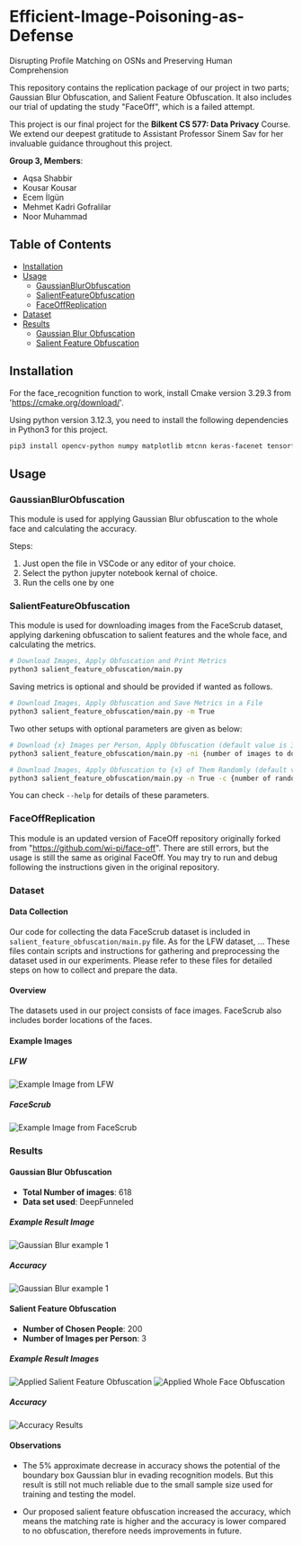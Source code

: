 # Efficient-Image-Poisoning-as-Defense

Disrupting Profile Matching on OSNs and Preserving Human Comprehension

This repository contains the replication package of our project in two parts; Gaussian Blur Obfuscation, and Salient Feature Obfuscation. It also includes our trial of updating the study "FaceOff", which is a failed attempt.

This project is our final project for the **Bilkent CS 577: Data Privacy** Course. We extend our deepest gratitude to Assistant Professor Sinem Sav for her invaluable guidance throughout this project.

**Group 3, Members**:
- Aqsa Shabbir
- Kousar Kousar
- Ecem İlgün
- Mehmet Kadri Gofralilar
- Noor Muhammad

## Table of Contents

- [Installation](#installation)
- [Usage](#usage)
  - [GaussianBlurObfuscation](#gaussianblurobfuscation)
  - [SalientFeatureObfuscation](#salientfeatureobfuscation)
  - [FaceOffReplication](#faceoffreplication)
- [Dataset](#dataset)
- [Results](#results)
  - [Gaussian Blur Obfuscation](#gaussian-blur-obfuscation)
  - [Salient Feature Obfuscation](#salient-feature-obfuscation)

## Installation

For the face_recognition function to work, install Cmake version 3.29.3 from 'https://cmake.org/download/'.

Using python version 3.12.3, you need to install the following dependencies in Python3 for this project.

```bash
pip3 install opencv-python numpy matplotlib mtcnn keras-facenet tensorflow scipy scikit-learn face_recognition
```

## Usage

### GaussianBlurObfuscation

This module is used for applying Gaussian Blur obfuscation to the whole face and calculating the accuracy.

Steps:

1. Just open the file in VSCode or any editor of your choice.
2. Select the python jupyter notebook kernal of choice.
3. Run the cells one by one
<!--

````bash
# Apply
python3 gaussian_blur_bbox_obfuscation/
``` -->

### SalientFeatureObfuscation
This module is used for downloading images from the FaceScrub dataset, applying darkening obfuscation to salient features and the whole face, and calculating the metrics.

```bash
# Download Images, Apply Obfuscation and Print Metrics
python3 salient_feature_obfuscation/main.py
````

Saving metrics is optional and should be provided if wanted as follows.

```bash
# Download Images, Apply Obfuscation and Save Metrics in a File
python3 salient_feature_obfuscation/main.py -m True
```

Two other setups with optional parameters are given as below:

```bash
# Download {x} Images per Person, Apply Obfuscation (default value is 3)
python3 salient_feature_obfuscation/main.py -ni {number of images to download per person}

# Download Images, Apply Obfuscation to {x} of Them Randomly (default value is 200)
python3 salient_feature_obfuscation/main.py -n True -c {number of random people to apply obfuscation}
```

You can check `--help` for details of these parameters.

### FaceOffReplication

This module is an updated version of FaceOff repository originally forked from "https://github.com/wi-pi/face-off". There are still errors, but the usage is still the same as original FaceOff. You may try to run and debug following the instructions given in the original repository.

### Dataset

#### Data Collection

Our code for collecting the data FaceScrub dataset is included in `salient_feature_obfuscation/main.py` file. As for the LFW dataset, ... These files contain scripts and instructions for gathering and preprocessing the dataset used in our experiments. Please refer to these files for detailed steps on how to collect and prepare the data.

#### Overview

The datasets used in our project consists of face images. FaceScrub also includes border locations of the faces.

#### Example Images

##### LFW

![Example Image from LFW](/figs/Alfredo_di_Stefano_0001.jpg)

##### FaceScrub

![Example Image from FaceScrub](/figs/Original_Image_FaceScrub.jpg)

### Results

#### Gaussian Blur Obfuscation

- **Total Number of images**: 618
- **Data set used**: DeepFunneled

##### Example Result Image

![Gaussian Blur example 1](/figs/gaussian_blur_2.jpg)

##### Accuracy

![Gaussian Blur example 1](/figs/gaussian_blur_result.png)

#### Salient Feature Obfuscation

- **Number of Chosen People**: 200
- **Number of Images per Person**: 3

##### Example Result Images

![Applied Salient Feature Obfuscation](/figs/Salient_Image_FaceScrub_1.jpg)
![Applied Whole Face Obfuscation](/figs/Salient_Image_FaceScrub_2.jpg)

##### Accuracy

![Accuracy Results](/figs/Accuracy_FaceScrub.png)

#### Observations

- The 5% approximate decrease in accuracy shows the potential of the boundary box Gaussian blur in evading recognition models. But this result is still not much reliable due to the small sample size used for training and testing the model.

- Our proposed salient feature obfuscation increased the accuracy, which means the matching rate is higher and the accuracy is lower compared to no obfuscation, therefore needs improvements in future.

